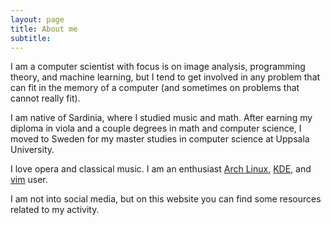 ```yaml
---
layout: page
title: About me
subtitle:
---
```


I am a computer scientist with focus is on image analysis, programming theory,
and machine learning, but I tend to get involved in any problem that can fit in
the memory of a computer (and sometimes on problems that cannot really fit).

I am native of Sardinia, where I studied music and math. After earning my
diploma in viola and a couple degrees in math and computer science, I moved to
Sweden for my master studies in computer science at Uppsala University.

I love opera and classical music.  I am an enthusiast [Arch
Linux](https://www.archlinux.org/), [KDE](https://www.kde.org/), and
[vim](http://www.vim.org/) user.

I am not into social media, but on this website you can find some
resources related to my activity.

